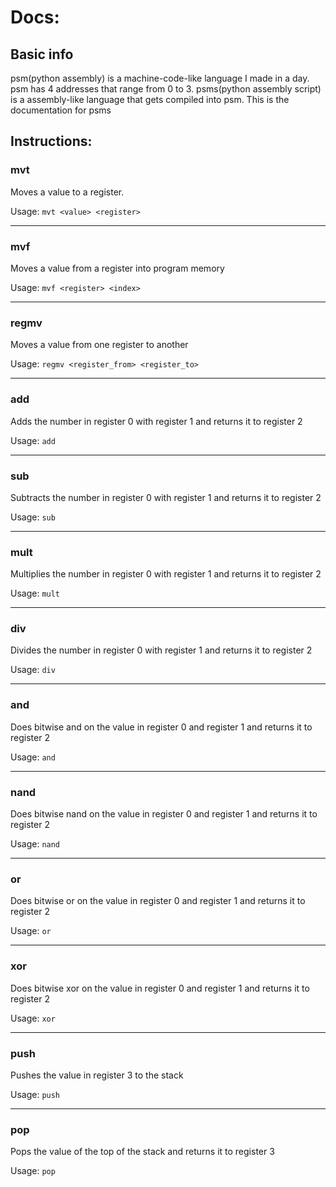 # Docs:

## Basic info
psm(python assembly) is a machine-code-like language I made in a day. psm has 4 addresses that range from 0 to 3. psms(python assembly script) is a assembly-like language that gets compiled into psm. This is the documentation for psms

## Instructions:

### mvt
Moves a value to a register.

Usage:
`mvt <value> <register>`

---
### mvf
Moves a value from a register into program memory

Usage:
`mvf <register> <index>`

---
### regmv
Moves a value from one register to another

Usage:
`regmv <register_from> <register_to>`

---
### add
Adds the number in register 0 with register 1 and returns it to register 2

Usage:
`add`

---
### sub
Subtracts the number in register 0 with register 1 and returns it to register 2

Usage:
`sub`

---
### mult
Multiplies the number in register 0 with register 1 and returns it to register 2

Usage:
`mult`

---
### div
Divides the number in register 0 with register 1 and returns it to register 2

Usage:
`div`

---
### and
Does bitwise and on the value in register 0 and register 1 and returns it to register 2

Usage:
`and`

---
### nand
Does bitwise nand on the value in register 0 and register 1 and returns it to register 2

Usage:
`nand`

---
### or

Does bitwise or on the value in register 0 and register 1 and returns it to register 2

Usage:
`or`

---
### xor
Does bitwise xor on the value in register 0 and register 1 and returns it to register 2

Usage:
`xor`

---
### push
Pushes the value in register 3 to the stack

Usage:
`push`

---
### pop
Pops the value of the top of the stack and returns it to register 3

Usage:
`pop`
